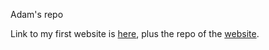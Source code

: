 Adam's repo

Link to my first website is [here](https://aszandai.github.io), plus the repo of the [website](https://github.com/aszandai/aszandai.github.io).
